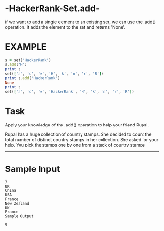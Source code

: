 # -HackerRank-Set.add-

If we want to add a single element to an existing set, we can use the .add() operation.
It adds the element to the set and returns 'None'.


# EXAMPLE 
```ruby
s = set('HackerRank')
s.add('H')
print s
set(['a', 'c', 'e', 'H', 'k', 'n', 'r', 'R'])
print s.add('HackerRank')
None
print s
set(['a', 'c', 'e', 'HackerRank', 'H', 'k', 'n', 'r', 'R'])
```

# Task
Apply your knowledge of the .add() operation to help your friend Rupal.

Rupal has a huge collection of country stamps. She decided to count the total number of distinct country stamps in her collection. She asked for your help. You pick the stamps one by one from a stack of  country stamps

----------------------------------------------------------------------------------------------------------

# Sample Input
```
7
UK
China
USA
France
New Zealand
UK
France 
Sample Output

5
```


